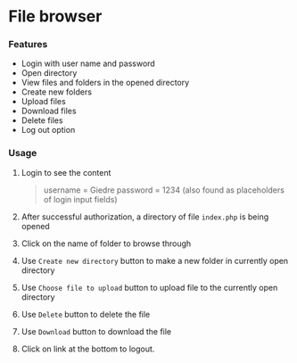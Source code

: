 # File browser

### Features


* Login with user name and password
* Open directory
* View files and folders in the opened directory
* Create new folders
* Upload files 
* Download files
* Delete files
* Log out option 


### Usage

1. Login to see the content 
    > username = Giedre 
    > password = 1234 
    > (also found as placeholders of login input fields)

2. After successful authorization, a directory of file `index.php` is being opened

3. Click on the name of folder to browse through

4. Use  `Create new directory` button to make a new folder in currently open directory

5. Use `Choose file to upload` button to upload file to the currently open directory

6. Use `Delete` button to delete the file

7. Use `Download` button to download the file

8. Click on link at the bottom to logout.

